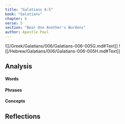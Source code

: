 ```yaml
---
title: "Galatians 6:5"
book: "Galatians"
chapter: 6
verse: 5
section: "Bear One Another's Burdens"
author: Apostle Paul
---
```

![[/Greek/Galatians/006/Galatians-006-005G.md#Text]]
![[/Hebrew/Galatians/006/Galatians-006-005H.md#Text]]

## Analysis

#### Words

#### Phrases

#### Concepts

## Reflections
